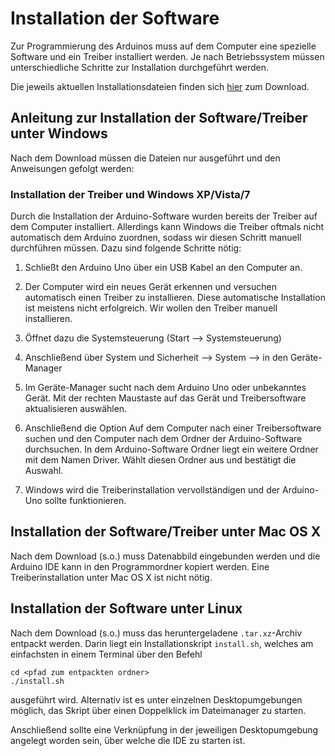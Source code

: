 # Installation der Software

Zur Programmierung des Arduinos muss auf dem Computer eine spezielle Software und ein Treiber installiert werden. Je nach Betriebssystem müssen unterschiedliche Schritte zur Installation durchgeführt werden.

Die jeweils aktuellen Installationsdateien finden sich [hier](http://arduino.cc/en/Main/Software) zum Download.

## Anleitung zur Installation der Software/Treiber unter **Windows**

Nach dem Download müssen die Dateien nur ausgeführt und den Anweisungen gefolgt werden:

### Installation der Treiber und Windows XP/Vista/7

Durch die Installation der Arduino-Software wurden bereits der Treiber auf dem Computer installiert. Allerdings kann Windows die Treiber oftmals nicht automatisch dem Arduino zuordnen, sodass wir diesen Schritt manuell durchführen müssen.
Dazu sind folgende Schritte nötig:

1. Schließt den Arduino Uno über ein USB Kabel an den Computer an.

2. Der Computer wird ein neues Gerät erkennen und versuchen automatisch einen Treiber zu installieren. Diese automatische Installation ist meistens nicht erfolgreich. Wir wollen den Treiber manuell installieren.

3. Öffnet dazu die Systemsteuerung (Start --> Systemsteuerung)

4. Anschließend über System und Sicherheit --> System --> in den Geräte-Manager

5. Im Geräte-Manager sucht nach dem Arduino Uno oder unbekanntes Gerät. Mit der rechten Maustaste auf das Gerät und Treibersoftware aktualisieren auswählen.

6. Anschließend die Option Auf dem Computer nach einer Treibersoftware suchen und den Computer nach dem Ordner der Arduino-Software durchsuchen. In dem Arduino-Software Ordner liegt ein weitere Ordner mit dem Namen Driver. Wählt diesen Ordner aus und bestätigt die Auswahl.

7. Windows wird die Treiberinstallation vervollständigen und der Arduino-Uno sollte funktionieren.

## Installation der Software/Treiber unter **Mac OS X**

Nach dem Download (s.o.) muss Datenabbild eingebunden werden und die Arduino IDE kann in den Programmordner kopiert werden. Eine Treiberinstallation unter Mac OS X ist nicht nötig.

## Installation der Software unter Linux

Nach dem Download (s.o.) muss das heruntergeladene `.tar.xz`-Archiv entpackt werden.
Darin liegt ein Installationskript `install.sh`, welches am einfachsten in einem Terminal über den Befehl

    cd <pfad zum entpackten ordner>
    ./install.sh

ausgeführt wird. Alternativ ist es unter einzelnen Desktopumgebungen möglich, das Skript über einen Doppelklick im Dateimanager zu starten.

Anschließend sollte eine Verknüpfung in der jeweiligen Desktopumgebung angelegt worden sein, über welche die IDE zu starten ist.
